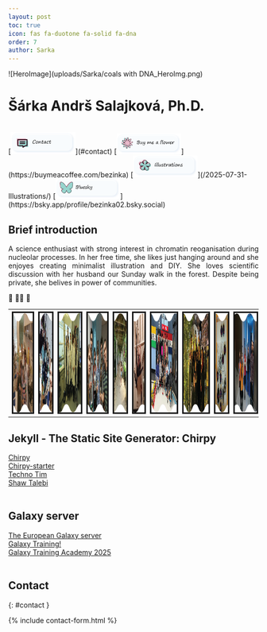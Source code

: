 ```yaml
---
layout: post
toc: true
icon: fas fa-duotone fa-solid fa-dna
order: 7
author: Sarka
---
```


![HeroImage](uploads/Sarka/coals with DNA_HeroImg.png)

# Šárka Andrš Salajková, Ph.D.
<br>
[<img src="uploads/buttons_png/contact.png" width="130" alt="email"/>](#contact)
[<img src="uploads/buttons_png/Buy me a flower.png" width="130" alt="email"/>](https://buymeacoffee.com/bezinka)
[<img src="uploads/buttons_png/Illustrations.png" width="130" alt="email"/>](/2025-07-31-Illustrations/)
[<img src="uploads/buttons_png/BlueSky.png" width="130" alt="email"/>](https://bsky.app/profile/bezinka02.bsky.social)



## Brief introduction
<p align="justify">
 A science enthusiast with strong interest in chromatin reoganisation during nucleolar processes. In her free time, she likes just hanging around and she enjoyes creating minimalist illustration and DIY. She loves scientific discussion with her husband our Sunday walk in the forest. Despite being private, she belives in power of communities. 
</p>
🧬 🤸‍♀️ 🤘


<div align="center">
<table>
  <tr>
    <th><img src="uploads/Sarka/Sarka_gallery/s1.png" alt="" border=3 height=200 ></th>
    <th><img src="uploads/Sarka/Sarka_gallery/s2.png" alt="" border=3 height=200 ></th>
    <th><img src="uploads/Sarka/Sarka_gallery/s3.png" alt="" border=3 height=200 ></th>
    <th><img src="uploads/Sarka/Sarka_gallery/s4.png" alt="" border=3 height=200 ></th>
    <th><img src="uploads/Sarka/Sarka_gallery/s5.png" alt="" border=3 height=200 ></th>
    <th><img src="uploads/Sarka/Sarka_gallery/s6.png" alt="" border=3 height=200 ></th>
    <th><img src="uploads/Sarka/Sarka_gallery/s7.png" alt="" border=3 height=200 ></th>
    <th><img src="uploads/Sarka/Sarka_gallery/s8.png" alt="" border=3 height=200 ></th>
    <th><img src="uploads/Sarka/Sarka_gallery/s9.png" alt="" border=3 height=200 ></th>
    <th><img src="uploads/Sarka/Sarka_gallery/s10.png" alt="" border=3 height=200 ></th>
  </tr>
</table>

</div>


## Jekyll - The Static Site Generator: Chirpy
[Chirpy](https://chirpy.cotes.page/)<br>
[Chirpy-starter](https://github.com/cotes2020/chirpy-starter)<br>
[Techno Tim](https://technotim.live/posts/jekyll-docs-site/#creating-a-post)<br>
[Shaw Talebi](https://www.youtube.com/@ShawhinTalebi)<br>
<br>


## Galaxy server
[The European Galaxy server](https://usegalaxy.eu/)<br>
[Galaxy Training!](https://training.galaxyproject.org/training-material/)<br>
[Galaxy Training Academy 2025](https://training.galaxyproject.org/training-material/events/2025-05-12-galaxy-academy-2025.html)<br>
<br>


## Contact 
{: #contact }


{% include contact-form.html %}